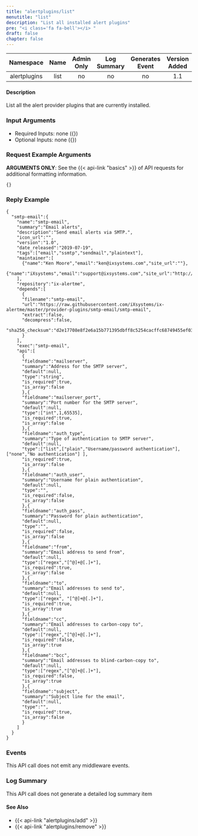 ```yaml
---
title: "alertplugins/list"
menutitle: "list"
description: "List all installed alert plugins"
pre: "<i class='fa fa-bell'></i> "
draft: false
chapter: false
---
```


| Namespace | Name | Admin Only | Log Summary | Generates Event | Version Added
|:----------------:|:--------:|:--------:|:--------:|:--------:|:---:|
| alertplugins | list | no | no | no | 1.1 |

#### Description
List all the alert provider plugins that are currently installed.

### Input Arguments
* Required Inputs: none ({})
* Optional Inputs: none ({})

### Request Example Arguments
**ARGUMENTS ONLY**: See the {{< api-link "basics" >}} of API requests for additional formatting information.

```
{}
```

### Reply Example
```
{
  "smtp-email":{
    "name":"smtp-email",
    "summary":"Email alerts",
    "description":"Send email alerts via SMTP.",
    "icon_url":"",
    "version":"1.0",
    "date_released":"2019-07-19",
    "tags":["email","ssmtp","sendmail","plaintext"],
    "maintainer":[
      {"name":"Ken Moore","email":"ken@ixsystems.com","site_url":""},
      {"name":"iXsystems","email":"support@ixsystems.com","site_url":"http://ixsystems.com"}
    ],
    "repository":"ix-alertme",
    "depends":[
      {
      "filename":"smtp-email",
      "url":"https://raw.githubusercontent.com/iXsystems/ix-alertme/master/provider-plugins/smtp-email/smtp-email",
      "extract":false,
      "decompress":false,
      "sha256_checksum":"d2e17708e8f2e6a15b771395dbff8c5254cacffc68749455ef0394c2d02fe9fa"
      }
    ],
    "exec":"smtp-email",
    "api":[
      {
      "fieldname":"mailserver",
      "summary":"Address for the SMTP server",
      "default":null,
      "type":"string",
      "is_required":true,
      "is_array":false
      },{
      "fieldname":"mailserver_port",
      "summary":"Port number for the SMTP server",
      "default":null,
      "type":["int",1,65535],
      "is_required":true,
      "is_array":false
      },{
      "fieldname":"auth_type",
      "summary":"Type of authentication to SMTP server",
      "default":null,
      "type":["list",["plain","Username/password authentication"],["none","No authentication"] ],
      "is_required":true,
      "is_array":false
      },{
      "fieldname":"auth_user",
      "summary":"Username for plain authentication",
      "default":null,
      "type":"",
      "is_required":false,
      "is_array":false
      },{
      "fieldname":"auth_pass",
      "summary":"Password for plain authentication",
      "default":null,
      "type":"",
      "is_required":false,
      "is_array":false
      },{
      "fieldname":"from",
      "summary":"Email address to send from",
      "default":null,
      "type":["regex","[^@]+@[.]+"],
      "is_required":true,
      "is_array":false
      },{
      "fieldname":"to",
      "summary":"Email addresses to send to",
      "default":null,
      "type":["regex", "[^@]+@[.]+"],
      "is_required":true,
      "is_array":true
      },{
      "fieldname":"cc",
      "summary":"Email addresses to carbon-copy to",
      "default":null,
      "type":["regex","[^@]+@[.]+"],
      "is_required":false,
      "is_array":true
      },{
      "fieldname":"bcc",
      "summary":"Email addresses to blind-carbon-copy to",
      "default":null,
      "type":["regex","[^@]+@[.]+"],
      "is_required":false,
      "is_array":true
      },{
      "fieldname":"subject",
      "summary":"Subject line for the email",
      "default":null,
      "type":"",
      "is_required":true,
      "is_array":false
      }
    ]
  }
}
```

### Events
This API call does not emit any middleware events.

### Log Summary
This API call does not generate a detailed log summary item


#### See Also
* {{< api-link "alertplugins/add" >}}
* {{< api-link "alertplugins/remove" >}}
